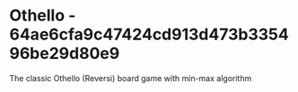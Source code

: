 # Othello - 64ae6cfa9c47424cd913d473b335496be29d80e9

The classic Othello (Reversi) board game with min-max algorithm